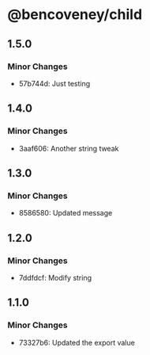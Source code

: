 # @bencoveney/child

## 1.5.0

### Minor Changes

- 57b744d: Just testing

## 1.4.0

### Minor Changes

- 3aaf606: Another string tweak

## 1.3.0

### Minor Changes

- 8586580: Updated message

## 1.2.0

### Minor Changes

- 7ddfdcf: Modify string

## 1.1.0

### Minor Changes

- 73327b6: Updated the export value
